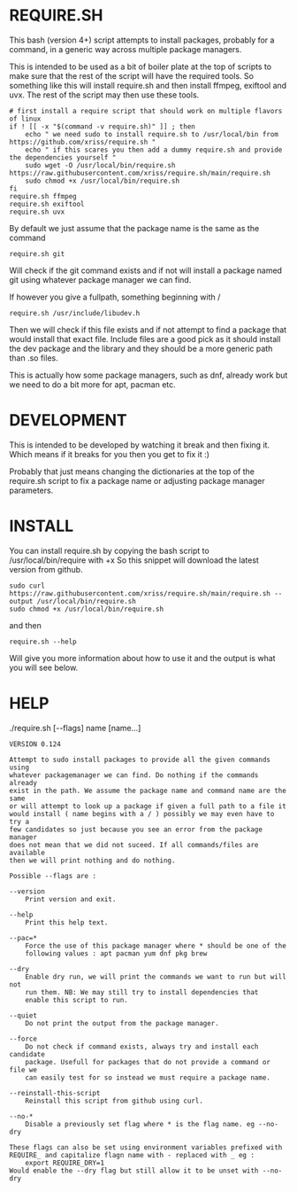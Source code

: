 REQUIRE.SH
==========

This bash (version 4+) script attempts to install packages, probably 
for a command, in a generic way across multiple package managers.

This is intended to be used as a bit of boiler plate at the top of 
scripts to make sure that the rest of the script will have the required 
tools. So something like this will install require.sh and then install 
ffmpeg, exiftool and uvx. The rest of the script may then use these 
tools.

	# first install a require script that should work on multiple flavors of linux
	if ! [[ -x "$(command -v require.sh)" ]] ; then
		echo " we need sudo to install require.sh to /usr/local/bin from https://github.com/xriss/require.sh "
		echo " if this scares you then add a dummy require.sh and provide the dependencies yourself "
		sudo wget -O /usr/local/bin/require.sh https://raw.githubusercontent.com/xriss/require.sh/main/require.sh
		sudo chmod +x /usr/local/bin/require.sh
	fi
	require.sh ffmpeg
	require.sh exiftool
	require.sh uvx

By default we just assume that the package name is the same as the command

	require.sh git

Will check if the git command exists and if not will install a package named 
git using whatever package manager we can find.

If however you give a fullpath, something beginning with /

	require.sh /usr/include/libudev.h

Then we will check if this file exists and if not attempt to find a package 
that would install that exact file. Include files are a good pick as it 
should install the dev package and the library and they should be a more 
generic path than .so files.

This is actually how some package managers, such as dnf, already work but we need
to do a bit more for apt, pacman etc.


DEVELOPMENT
===========

This is intended to be developed by watching it break and then fixing it. Which 
means if it breaks for you then you get to fix it :)

Probably that just means changing the dictionaries at the top of the require.sh 
script to fix a package name or adjusting package manager parameters.


INSTALL
=======

You can install require.sh by copying the bash script to /usr/local/bin/require 
with +x So this snippet will download the latest version from github.

	sudo curl https://raw.githubusercontent.com/xriss/require.sh/main/require.sh --output /usr/local/bin/require.sh
	sudo chmod +x /usr/local/bin/require.sh

and then

	require.sh --help
	
Will give you more information about how to use it and the output is what you 
will see below.

HELP
====

./require.sh [--flags] name [name...]

	VERSION 0.124

	Attempt to sudo install packages to provide all the given commands using 
	whatever packagemanager we can find. Do nothing if the commands already 
	exist in the path. We assume the package name and command name are the same 
	or will attempt to look up a package if given a full path to a file it 
	would install ( name begins with a / ) possibly we may even have to try a 
	few candidates so just because you see an error from the package manager 
	does not mean that we did not suceed. If all commands/files are available 
	then we will print nothing and do nothing.
	
	Possible --flags are :
	
	--version
		Print version and exit.

	--help
		Print this help text.

	--pac=*
		Force the use of this package manager where * should be one of the 
		following values : apt pacman yum dnf pkg brew

	--dry
		Enable dry run, we will print the commands we want to run but will not 
		run them. NB: We may still try to install dependencies that 
		enable this script to run.

	--quiet
		Do not print the output from the package manager.

	--force
		Do not check if command exists, always try and install each candidate 
		package. Usefull for packages that do not provide a command or file we 
		can easily test for so instead we must require a package name.
		
	--reinstall-this-script
		Reinstall this script from github using curl.

	--no-*
		Disable a previously set flag where * is the flag name. eg --no-dry
		
	These flags can also be set using environment variables prefixed with 
	REQUIRE_ and capitalize flagn name with - replaced with _ eg :
		export REQUIRE_DRY=1
	Would enable the --dry flag but still allow it to be unset with --no-dry

